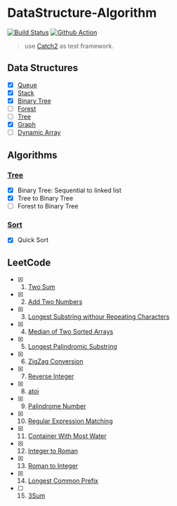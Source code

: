 # DataStructure-Algorithm

[![Build Status](https://travis-ci.com/Biobots/datastructure-algorithm.svg?branch=master)](https://travis-ci.com/Biobots/datastructure-algorithm) [![Github Action](https://github.com/Biobots/datastructure-algorithm/workflows/Build%20All/badge.svg)](https://github.com/Biobots/datastructure-algorithm/actions)

> use [Catch2](https://github.com/catchorg/Catch2 "Catch2") as test framework.

## Data Structures

- [x] [Queue](ds/queue.h)
- [x] [Stack](ds/stack.h)
- [x] [Binary Tree](ds/binarytree.h)
- [ ] [Forest](ds/binarytree.h)
- [ ] [Tree](ds/binarytree.h)
- [x] [Graph](ds/graph.h)
- [ ] [Dynamic Array](ds/dynamicarray.h)

## Algorithms

### [Tree](ds/binarytree.h)

- [x] Binary Tree: Sequential to linked list
- [x] Tree to Binary Tree
- [ ] Forest to Binary Tree

### [Sort](algo/sort.h)

- [x] Quick Sort

## LeetCode

- [x] 1. [Two Sum](leetcode/1.two-sum.cpp)
- [x] 2. [Add Two Numbers](leetcode/2.add-two-numbers.cpp)
- [x] 3. [Longest Substring withour Repeating Characters](leetcode/3.longest-substring-without-repeating-characters.cpp)
- [x] 4. [Median of Two Sorted Arrays](leetcode/4.median-of-two-sorted-arrays.cpp)
- [x] 5. [Longest Palindromic Substring](leetcode/5.longest-palindromic-substring.cpp)
- [x] 6. [ZigZag Conversion](leetcode/6.zigzag-conversion.cpp)
- [x] 7. [Reverse Integer](leetcode/7.reverse-integer.cpp)
- [x] 8. [atoi](leetcode/8.atoi.cpp)
- [x] 9. [Palindrome Number](leetcode/9.palindrome-number.cpp)
- [x] 10. [Regular Expression Matching](leetcode/10.regular-expression-matching.cpp)
- [x] 11. [Container With Most Water](leetcode/11.container-with-most-water.cpp)
- [x] 12. [Integer to Roman](leetcode/12.integer-to-roman.cpp)
- [x] 13. [Roman to Integer](leetcode/13.roman-to-integer.cpp)
- [x] 14. [Longest Common Prefix](leetcode/14.longest-common-prefix.cpp)
- [ ] 15. [3Sum](leetcode/15.3sum.cpp)
